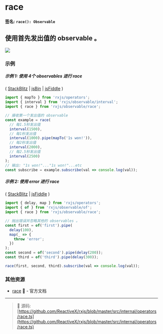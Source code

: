 # race

#### 签名: `race(): Observable`

## 使用首先发出值的 observable 。

<div class="ua-ad"><a href="https://ultimateangular.com/?ref=76683_kee7y7vk"><img src="https://ultimateangular.com/assets/img/banners/ua-leader.svg"></a></div>

### 示例

##### 示例 1: 使用 4个 observables 进行 race

( [StackBlitz](https://stackblitz.com/edit/typescript-cuzgkn?file=index.ts) |
[jsBin](http://jsbin.com/goqiwobeno/1/edit?js,console) |
[jsFiddle](https://jsfiddle.net/btroncone/8jcmb1ec/) )

```js
import { mapTo } from 'rxjs/operators';
import { interval } from 'rxjs/observable/interval';
import { race } from 'rxjs/observable/race';

// 接收第一个发出值的 observable
const example = race(
  // 每1.5秒发出值
  interval(1500),
  // 每1秒发出值
  interval(1000).pipe(mapTo('1s won!')),
  // 每2秒发出值
  interval(2000),
  // 每2.5秒发出值
  interval(2500)
);
// 输出: "1s won!"..."1s won!"...etc
const subscribe = example.subscribe(val => console.log(val));
```

##### 示例 2: 使用 error 进行 race

( [StackBlitz](https://stackblitz.com/edit/typescript-ptcwjp?file=index.ts) |
[jsFiddle](https://jsfiddle.net/gbeL4t55/2/) )

```js
import { delay, map } from 'rxjs/operators';
import { of } from 'rxjs/observable/of';
import { race } from 'rxjs/observable/race';

// 抛出错误并忽略其他的 observables 。
const first = of('first').pipe(
  delay(100),
  map(_ => {
    throw 'error';
  })
);
const second = of('second').pipe(delay(200));
const third = of('third').pipe(delay(300));

race(first, second, third).subscribe(val => console.log(val));
```

### 其他资源

* [race](http://cn.rx.js.org/class/es6/Observable.js~Observable.html#instance-method-race) :newspaper: - 官方文档

---
> :file_folder: 源码:  [https://github.com/ReactiveX/rxjs/blob/master/src/internal/operators/race.ts](https://github.com/ReactiveX/rxjs/blob/master/src/internal/operators/race.ts)
